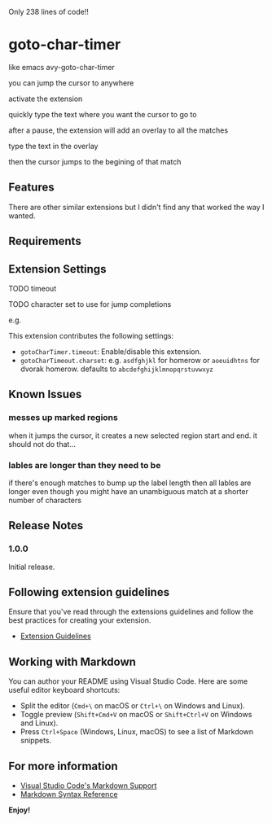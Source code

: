 Only 238 lines of code!!

# goto-char-timer

like emacs avy-goto-char-timer

you can jump the cursor to anywhere

activate the extension

quickly type the text where you want the cursor to go to

after a pause, the extension will add an overlay to all the matches

type the text in the overlay

then the cursor jumps to the begining of that match

## Features

There are other similar extensions but I didn't find any that worked the way I wanted.

## Requirements

## Extension Settings

TODO timeout

TODO character set to use for jump completions

e.g.

This extension contributes the following settings:

* `gotoCharTimer.timeout`: Enable/disable this extension.
* `gotoCharTimeout.charset`: e.g. `asdfghjkl` for homerow or `aoeuidhtns` for dvorak homerow. defaults to `abcdefghijklmnopqrstuvwxyz`

## Known Issues

### messes up marked regions
when it jumps the cursor, it creates a new selected region start and end. it should not do that...

### lables are longer than they need to be
if there's enough matches to bump up the label length then all lables are longer even though you might have an unambiguous match at a shorter number of characters

## Release Notes

### 1.0.0

Initial release.

## Following extension guidelines

Ensure that you've read through the extensions guidelines and follow the best practices for creating your extension.

* [Extension Guidelines](https://code.visualstudio.com/api/references/extension-guidelines)

## Working with Markdown

You can author your README using Visual Studio Code. Here are some useful editor keyboard shortcuts:

* Split the editor (`Cmd+\` on macOS or `Ctrl+\` on Windows and Linux).
* Toggle preview (`Shift+Cmd+V` on macOS or `Shift+Ctrl+V` on Windows and Linux).
* Press `Ctrl+Space` (Windows, Linux, macOS) to see a list of Markdown snippets.

## For more information

* [Visual Studio Code's Markdown Support](http://code.visualstudio.com/docs/languages/markdown)
* [Markdown Syntax Reference](https://help.github.com/articles/markdown-basics/)

**Enjoy!**
